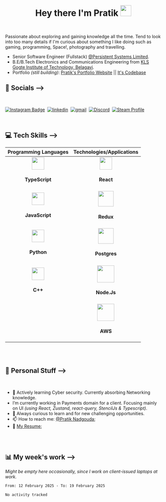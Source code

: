 <h1 align="center"> Hey there I'm Pratik <img src="https://media.giphy.com/media/hvRJCLFzcasrR4ia7z/giphy.gif" width="35px"> </h1>
<br />

Passionate about exploring and gaining knowledge all the time. Tend to look into too many details if I'm curious about something I like doing such as gaming, programming, Space!, photography and travelling.

- Senior Software Engineer (Fullstack) [@Persistent Systems Limited](https://persistent.com).
- B.E/B.Tech Electronics and Communications Engineering from [KLS Gogte Institute of Technology, Belagavi](https://git.edu/).
- Portfolio *(still building)*: [Pratik's Portfolio Website](https://carbonautics.vercel.app) || [It's Codebase](https://github.com/carbonautics/v1)

<h2><b> 🙋 Socials --> </b></h2>

<br/>

[![Instagram Badge](https://img.shields.io/badge/Carbonautix-e4405f?style=for-the-badge&logo=Instagram&logoColor=white)](https://www.instagram.com/carbonautics/)&nbsp;
[![linkedin](https://img.shields.io/badge/linkedin-0A66C2?style=for-the-badge&logo=linkedin&logoColor=white)](https://www.linkedin.com/in/pratiknadgouda)&nbsp;
[![gmail](https://img.shields.io/badge/Email-d14836?style=for-the-badge&logo=gmail&logoColor=white)](mailto:nadgoudapratik@gmail.com/)&nbsp;
[![Discord](https://img.shields.io/badge/Discord-5865F2?style=for-the-badge&logo=discord&logoColor=white)](https://discord.gg/x9PuXu5)&nbsp;
[![Steam Profile](https://img.shields.io/badge/Steam-2a475e?style=for-the-badge&logo=steam&logoColor=white)](https://steamcommunity.com/id/carbonautics/)&nbsp;

<br/>


<h2> <b> 💻 Tech Skills --> </b></h2>


|Programming Languages | Technologies/Applications |
| :------------------: | :-----------------------: |
| <img height="40" src="https://raw.githubusercontent.com/yurijserrano/Github-Profile-Readme-Logos/master/programming%20languages/typescript.svg"> <h4>TypeScript</h4> | <a><img height="40" src="https://raw.githubusercontent.com/yurijserrano/Github-Profile-Readme-Logos/master/frameworks/react.svg"></a><h4>React</h4> |
| <img height="40" src="https://raw.githubusercontent.com/yurijserrano/Github-Profile-Readme-Logos/f994c418a134b58c4aec11152f6a4a33fa89da26/programming%20languages/javascript.svg"><h4>JavaScript</h4> | <img height="50" src="https://raw.githubusercontent.com/yurijserrano/Github-Profile-Readme-Logos/master/frameworks/redux.svg"><h4>Redux</h4>  |
| <img height="40" src="https://raw.githubusercontent.com/yurijserrano/Github-Profile-Readme-Logos/master/programming%20languages/python.svg"><h4>Python</h4> |<img height="50" src="https://raw.githubusercontent.com/yurijserrano/Github-Profile-Readme-Logos/master/databases/postgresql.svg"><h4>Postgres</h4>
| <img height="40" src="https://raw.githubusercontent.com/yurijserrano/Github-Profile-Readme-Logos/master/programming%20languages/c%2B%2B.svg"> <h4>C++</h4> | <img height="55" src="https://raw.githubusercontent.com/yurijserrano/Github-Profile-Readme-Logos/master/frameworks/nodejs.svg"> <h4>Node.Js</h4> |
| | <img height="55" src="https://raw.githubusercontent.com/yurijserrano/Github-Profile-Readme-Logos/master/cloud/amazon.svg"> <h4>AWS</h4> |
<br />
<br />


<h2> <b> 📌 Personal Stuff --> </b></h2>

<br/>

- 🌱 Actively learning Cyber security. Currently absorbing Networking knowledge.
- I’m currently working in Payments domain for a client. Focusing mainly on UI _(using React, Zustand, react-query, StencilJs & Typescript)_.
- 💬 Always curious to learn and for new challenging opportunities.
- 📫 How to reach me: [@Pratik Nadgouda](mailto:nadgoudapratik@gmail.com);
- 📑 [My Resume](https://drive.google.com/file/d/1s6hKAJ6wpV48SvEmJwb1GRqMVL56zqLe/view);

<br />
<br />


<h2> <b> 📊 My week's work --> </b></h2>

_Might be empty here occasionally, since I work on client-issued laptops at work._

<!--START_SECTION:waka-->

```txt
From: 12 February 2025 - To: 19 February 2025

No activity tracked
```

<!--END_SECTION:waka-->
